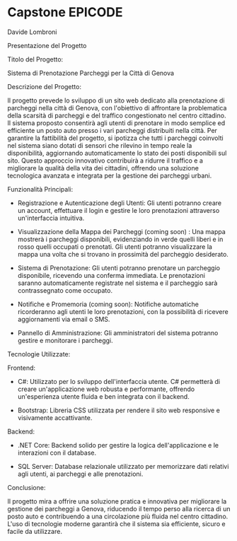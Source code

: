 

# Capstone EPICODE

Davide Lombroni

Presentazione del Progetto

Titolo del Progetto:

Sistema di Prenotazione Parcheggi per la Città di Genova

Descrizione del Progetto:

Il progetto prevede lo sviluppo di un sito web dedicato alla prenotazione di parcheggi nella città di Genova, con l'obiettivo di affrontare la problematica della scarsità di parcheggi e del traffico congestionato nel centro cittadino. Il sistema proposto consentirà agli utenti di prenotare in modo semplice ed efficiente un posto auto presso i vari parcheggi distribuiti nella città. Per garantire la fattibilità del progetto, si ipotizza che tutti i parcheggi coinvolti nel sistema siano dotati di sensori che rilevino in tempo reale la disponibilità, aggiornando automaticamente lo stato dei posti disponibili sul sito. Questo approccio innovativo contribuirà a ridurre il traffico e a migliorare la qualità della vita dei cittadini, offrendo una soluzione tecnologica avanzata e integrata per la gestione dei parcheggi urbani.

Funzionalità Principali:

-	Registrazione e Autenticazione degli Utenti:
  	Gli utenti potranno creare un account, effettuare il login e gestire le loro prenotazioni attraverso un'interfaccia intuitiva.

-	Visualizzazione della Mappa dei Parcheggi (coming soon) : 
  	Una mappa mostrerà i parcheggi disponibili, evidenziando in verde quelli liberi e in rosso quelli occupati o prenotati. Gli utenti potranno visualizzare la mappa una volta che si 	trovano in prossimità del parcheggio desiderato.

-	Sistema di Prenotazione:
  	Gli utenti potranno prenotare un parcheggio disponibile, ricevendo una conferma immediata. Le prenotazioni saranno automaticamente registrate nel sistema e il parcheggio sarà 	contrassegnato come occupato.

-	Notifiche e Promemoria (coming soon):
	Notifiche automatiche ricorderanno agli utenti le loro prenotazioni, con la possibilità di ricevere aggiornamenti via email o SMS.

-	Pannello di Amministrazione:
	Gli amministratori del sistema potranno gestire e monitorare i parcheggi.

Tecnologie Utilizzate:

Frontend:

-	C#: Utilizzato per lo sviluppo dell'interfaccia utente. C# permetterà di creare un'applicazione web robusta e performante, offrendo un'esperienza utente fluida e ben integrata con 	il backend.

-	Bootstrap: Libreria CSS utilizzata per rendere il sito web responsive e visivamente accattivante.

Backend:

-	.NET Core: Backend solido per gestire la logica dell'applicazione e le interazioni con il database.

-	SQL Server: Database relazionale utilizzato per memorizzare dati relativi agli utenti, ai parcheggi e alle prenotazioni.

Conclusione:

Il progetto mira a offrire una soluzione pratica e innovativa per migliorare la gestione dei parcheggi a Genova, riducendo il tempo perso alla ricerca di un posto auto e contribuendo a una circolazione più fluida nel centro cittadino. L'uso di tecnologie moderne garantirà che il sistema sia efficiente, sicuro e facile da utilizzare.
